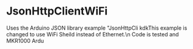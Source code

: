 # JsonHttpClientWiFi

Uses the Arduino JSON library example "JsonHttpCli
 kdkThis example is changed to use WiFi Sheild instead of Ethernet.\n
Code is tested and MKR1000 Ardu
